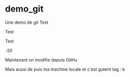 # demo_git
Une demo de git 
Test 

Test

Test

-20

Maintenant on modifie depuis GitHu

Mais aussi de puis ma machine locale et c'est gutent tag
:
b
